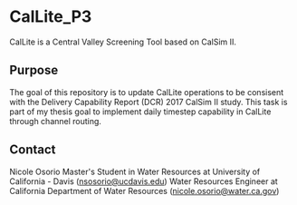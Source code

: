 # CalLite_P3

CalLite is a Central Valley Screening Tool based on CalSim II.

## Purpose

The goal of this repository is to update CalLite operations to be consisent with the Delivery Capability Report (DCR) 2017 CalSim II study.
This task is part of my thesis goal to implement daily timestep capability in CalLite through channel routing.

## Contact

Nicole Osorio
Master's Student in Water Resources at University of California - Davis (nsosorio@ucdavis.edu)
Water Resources Engineer at California Department of Water Resources (nicole.osorio@water.ca.gov)
